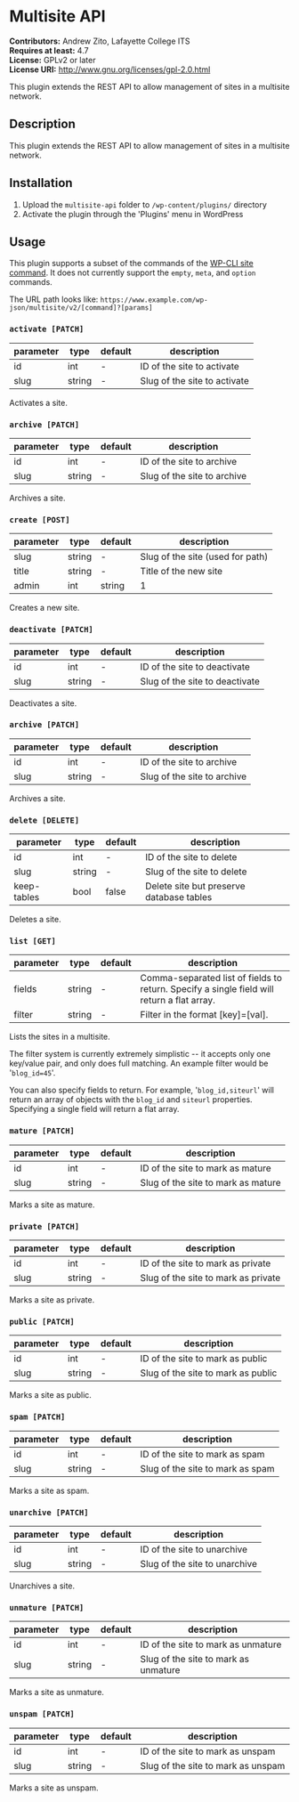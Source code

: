# Multisite API #
**Contributors:** Andrew Zito, Lafayette College ITS  
**Requires at least:** 4.7  
**License:** GPLv2 or later  
**License URI:** http://www.gnu.org/licenses/gpl-2.0.html  

This plugin extends the REST API to allow management of sites in a multisite network.

## Description ##

This plugin extends the REST API to allow management of sites in a multisite network.

## Installation ##

1. Upload the `multisite-api` folder to `/wp-content/plugins/` directory
1. Activate the plugin through the 'Plugins' menu in WordPress

## Usage ##

This plugin supports a subset of the commands of the [WP-CLI site command](https://developer.wordpress.org/cli/commands/site/). It does not currently support the `empty`, `meta`, and `option` commands.

The URL path looks like: `https://www.example.com/wp-json/multisite/v2/[command]?[params]`

### `activate [PATCH]` ###

| parameter | type   | default | description                  |
|-----------|--------|---------|------------------------------|
| id        | int    | -       | ID of the site to activate   |
| slug      | string | -       | Slug of the site to activate |

Activates a site.

### `archive [PATCH]` ###

| parameter | type   | default | description                 |
|-----------|--------|---------|-----------------------------|
| id        | int    | -       | ID of the site to archive   |
| slug      | string | -       | Slug of the site to archive |

Archives a site.

### `create [POST]` ###

| parameter | type       | default | description                                    |
|-----------|------------|---------|------------------------------------------------|
| slug      | string     | -       | Slug of the site (used for path)               |
| title     | string     | -       | Title of the new site                          |
| admin     | int|string | 1       | ID or login name of the new site administrator |

Creates a new site.

### `deactivate [PATCH]` ###

| parameter | type   | default | description                    |
|-----------|--------|---------|--------------------------------|
| id        | int    | -       | ID of the site to deactivate   |
| slug      | string | -       | Slug of the site to deactivate |

Deactivates a site.

### `archive [PATCH]` ###

| parameter | type   | default | description                 |
|-----------|--------|---------|-----------------------------|
| id        | int    | -       | ID of the site to archive   |
| slug      | string | -       | Slug of the site to archive |

Archives a site.

### `delete [DELETE]` ###

| parameter   | type   | default | description                              |
|-------------|--------|---------|------------------------------------------|
| id          | int    | -       | ID of the site to delete                 |
| slug        | string | -       | Slug of the site to delete               |
| keep-tables | bool   | false   | Delete site but preserve database tables |

Deletes a site.

### `list [GET]` ###

| parameter | type   | default | description                                                                                |
|-----------|--------|---------|--------------------------------------------------------------------------------------------|
| fields    | string | -       | Comma-separated list of fields to return. Specify a single field will return a flat array. |
| filter    | string | -       | Filter in the format [key]=[val].                                                          |

Lists the sites in a multisite.

The filter system is currently extremely simplistic -- it accepts only one key/value pair, and only does full matching. An example filter would be '`blog_id=45`'.

You can also specify fields to return. For example, '`blog_id,siteurl`' will return an array of objects with the `blog_id` and `siteurl` properties. Specifying a single field will return a flat array.

### `mature [PATCH]` ###

| parameter | type   | default | description                        |
|-----------|--------|---------|------------------------------------|
| id        | int    | -       | ID of the site to mark as mature   |
| slug      | string | -       | Slug of the site to mark as mature |

Marks a site as mature.

### `private [PATCH]` ###

| parameter | type   | default | description                         |
|-----------|--------|---------|-------------------------------------|
| id        | int    | -       | ID of the site to mark as private   |
| slug      | string | -       | Slug of the site to mark as private |

Marks a site as private.

### `public [PATCH]` ###

| parameter | type   | default | description                        |
|-----------|--------|---------|------------------------------------|
| id        | int    | -       | ID of the site to mark as public   |
| slug      | string | -       | Slug of the site to mark as public |

Marks a site as public.

### `spam [PATCH]` ###

| parameter | type   | default | description                      |
|-----------|--------|---------|----------------------------------|
| id        | int    | -       | ID of the site to mark as spam   |
| slug      | string | -       | Slug of the site to mark as spam |

Marks a site as spam.

### `unarchive [PATCH]` ###

| parameter | type   | default | description                   |
|-----------|--------|---------|-------------------------------|
| id        | int    | -       | ID of the site to unarchive   |
| slug      | string | -       | Slug of the site to unarchive |

Unarchives a site.

### `unmature [PATCH]` ###

| parameter | type   | default | description                          |
|-----------|--------|---------|--------------------------------------|
| id        | int    | -       | ID of the site to mark as unmature   |
| slug      | string | -       | Slug of the site to mark as unmature |

Marks a site as unmature.

### `unspam [PATCH]` ###

| parameter | type   | default | description                        |
|-----------|--------|---------|------------------------------------|
| id        | int    | -       | ID of the site to mark as unspam   |
| slug      | string | -       | Slug of the site to mark as unspam |

Marks a site as unspam.